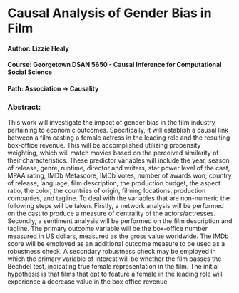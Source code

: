 # Causal Analysis of Gender Bias in Film

#### Author: Lizzie Healy
#### Course: Georgetown DSAN 5650 - Causal Inference for Computational Social Science
#### Path: Association -> Causality

### Abstract:
This work will investigate the impact of gender bias in the film industry pertaining to economic outcomes. Specifically, it will establish a causal link between a film casting a female actress in the leading role and the resulting box-office revenue. This will be accomplished utilizing propensity weighting, which will match movies based on the perceived similarity of their characteristics. These predictor variables will include the year, season of release, genre, runtime, director and writers, star power level of the cast, MPAA rating, IMDb Metascore, IMDb Votes, number of awards won, country of release, language, film description, the production budget, the aspect ratio, the color, the countries of origin, filming locations, production companies, and tagline. To deal with the variables that are non-numeric the following steps will be taken. Firstly, a network analysis will be performed on the cast to produce a measure of centrality of the actors/actresses. Secondly, a sentiment analysis will be performed on the film description and tagline. The primary outcome variable will be the box-office number measured in US dollars, measured as the gross value worldwide. The IMDb score will be employed as an additional outcome measure to be used as a robustness check. A secondary robustness check may be employed in which the primary variable of interest will be whether the film passes the Bechdel test, indicating true female representation in the film. The initial hypothesis is that films that opt to feature a female in the leading role will experience a decrease value in the box office revenue.
